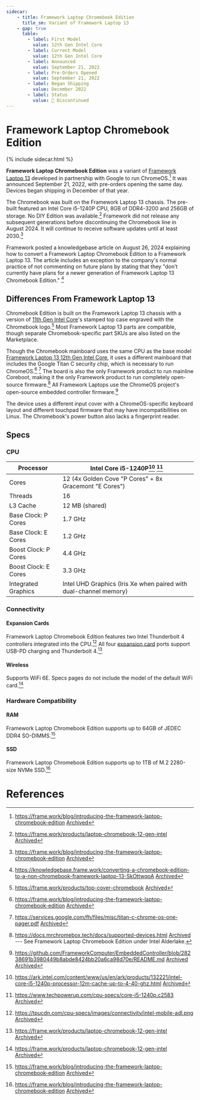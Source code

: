 ```yaml
---
sidecar:
    - title: Framework Laptop Chromebook Edition
      title_sm: Variant of Framework Laptop 13
    - gap: true
      table:
        - label: First Model
          value: 12th Gen Intel Core
        - label: Current Model
          value: 12th Gen Intel Core
        - label: Announced
          value: September 21, 2022
        - label: Pre-Orders Opened
          value: September 21, 2022
        - label: Began Shipping
          value: December 2022
        - label: Status
          value: 🔴 Discontinued
---
```

# Framework Laptop Chromebook Edition
{% include sidecar.html %}

**Framework Laptop Chromebook Edition** was a variant of [Framework Laptop 13](/framework-laptop-13) developed in partnership with Google to run ChromeOS.[^1] It was announced September 21, 2022, with pre-orders opening the same day. Devices began shipping in December of that year.

The Chromebook was built on the Framework Laptop 13 chassis. The pre-built featured an Intel Core i5-1240P CPU, 8GB of DDR4-3200 and 256GB of storage. No DIY Edition was available.[^2] Framework did not release any subsequent generations before discontinuing the Chromebook line in August 2024. It will continue to receive software updates until at least 2030.[^1]

Framework posted a knowledgebase article on August 26, 2024 explaining how to convert a Framework Laptop Chromebook Edition to a Framework Laptop 13. The article includes an exception to the company's normal practice of not commenting on future plans by stating that they "don’t currently have plans for a newer generation of Framework Laptop 13 Chromebook Edition." [^3]

## Differences From Framework Laptop 13
Chromebook Edition is built on the Framework Laptop 13 chassis with a version of [11th Gen Intel Core](/framework-laptop-13/11th-gen)'s stamped top case engraved with the Chromebook logo.[^7] Most Framework Laptop 13 parts are compatible, though separate Chromebook-specific part SKUs are also listed on the Marketplace.

Though the Chromebook mainboard uses the same CPU as the base model [Framework Laptop 13 12th Gen Intel Core](/framework-laptop-13/12th-gen), it uses a different mainboard that includes the Google Titan C security chip, which is necessary to run ChromeOS.[^1] [^4] The board is also the only Framework product to run mainline Coreboot, making it the only Framework product to run completely open-source firmware.[^5] All Framework Laptops use the ChromeOS project's open-source embedded controller firmware.[^6]

The device uses a different input cover with a ChromeOS-specific keyboard layout and different touchpad firmware that may have incompatibilities on Linux. The Chromebook's power button also lacks a fingerprint reader.

## Specs
### CPU

| Processor            | Intel Core i5-1240P[^8] [^9] |
| -------------------- | ---------------------------- | 
| Cores                | 12 (4x Golden Cove "P Cores" + 8x Gracemont "E Cores") | 
| Threads              | 16                  |                  
| L3 Cache             | 12 MB (shared)      |
| Base Clock: P Cores  | 1.7 GHz             |
| Base Clock: E Cores  | 1.2 GHz             |
| Boost Clock: P Cores | 4.4 GHz             |
| Boost Clock: E Cores | 3.3 GHz             |
| Integrated Graphics  | Intel UHD Graphics (Iris Xe when paired with dual-channel memory) |

### Connectivity
#### Expansion Cards
Framework Laptop Chromebook Edition features two Intel Thunderbolt 4 controllers integrated into the CPU.[^10] All four [expansion card](/expansion-cards) ports support USB-PD charging and Thunderbolt 4.[^2]

#### Wireless
Supports WiFi 6E. Specs pages do not include the model of the default WiFi card.[^2]

### Hardware Compatibility
#### RAM
Framework Laptop Chromebook Edition supports up to 64GB of JEDEC DDR4 SO-DIMMS.[^1]

#### SSD
Framework Laptop Chromebook Edition supports up to 1TB of M.2 2280-size NVMe SSD.[^1]

# References
[^1]: <https://frame.work/blog/introducing-the-framework-laptop-chromebook-edition> [Archived](https://web.archive.org/web/20241229142943/https://frame.work/blog/introducing-the-framework-laptop-chromebook-edition)
[^2]: <https://frame.work/products/laptop-chromebook-12-gen-intel> [Archived](https://web.archive.org/web/20241229142829/https://frame.work/products/laptop-chromebook-12-gen-intel)
[^3]: <https://knowledgebase.frame.work/converting-a-chromebook-edition-to-a-non-chromebook-framework-laptop-13-SkOttwqoA> [Archived](https://web.archive.org/web/20241229142843/https://knowledgebase.frame.work/converting-a-chromebook-edition-to-a-non-chromebook-framework-laptop-13-SkOttwqoA)
[^4]: <https://services.google.com/fh/files/misc/titan-c-chrome-os-one-pager.pdf> [Archived](https://web.archive.org/web/20241229144016/https://services.google.com/fh/files/misc/titan-c-chrome-os-one-pager.pdf)
[^5]: <https://docs.mrchromebox.tech/docs/supported-devices.html> [Archived](https://web.archive.org/web/20241226072720/https://docs.mrchromebox.tech/docs/supported-devices.html) --- See Framework Laptop Chromebook Edition under Intel Alderlake.
[^6]: <https://github.com/FrameworkComputer/EmbeddedController/blob/28238691b3980449b8abde8424bb20a6ca98d70e/README.md> [Archived](http://web.archive.org/web/20250110065542/https://github.com/FrameworkComputer/EmbeddedController/blob/28238691b3980449b8abde8424bb20a6ca98d70e/README.md) [Archived](http://web.archive.org/web/20250110065542/https://github.com/FrameworkComputer/EmbeddedController/blob/28238691b3980449b8abde8424bb20a6ca98d70e/README.md) 
[^7]: <https://frame.work/products/top-cover-chromebook> [Archived](https://web.archive.org/web/20241223212134/https://frame.work/products/top-cover-chromebook)
[^8]: <https://ark.intel.com/content/www/us/en/ark/products/132221/intel-core-i5-1240p-processor-12m-cache-up-to-4-40-ghz.html> [Archived](https://web.archive.org/web/20241229152621/https://www.intel.com/content/www/us/en/products/sku/132221/intel-core-i51240p-processor-12m-cache-up-to-4-40-ghz/specifications.html)
[^9]: <https://www.techpowerup.com/cpu-specs/core-i5-1240p.c2583> [Archived](https://web.archive.org/web/20241229152628/https://www.techpowerup.com/cpu-specs/core-i5-1240p.c2583)
[^10]: <https://tpucdn.com/cpu-specs/images/connectivity/intel-mobile-adl.png> [Archived](https://web.archive.org/web/20241229152639/https://tpucdn.com/cpu-specs/images/connectivity/intel-mobile-adl.png)
